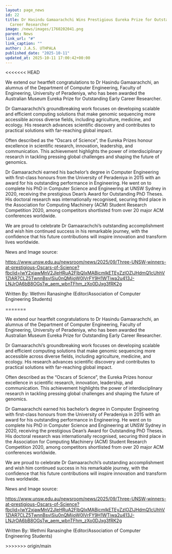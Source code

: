```yaml
---
layout: page_news
id: 22
title: Dr Hasindu Gamaarachchi Wins Prestigious Eureka Prize for Outstanding Early
  Career Researcher
image: /news/images/1760202041.png
parent: News
link_url: "#"
link_caption: ""
author: J.A.S. UTHPALA
published_date: "2025-10-11"
updated_at: 2025-10-11 17:00:42+00:00
---
```


<<<<<<< HEAD

<!-- Automated Update by GitHub Actions -->

<p dir="ltr">We extend our heartfelt congratulations to Dr Hasindu Gamaarachchi, an alumnus of the Department of Computer Engineering, Faculty of Engineering, University of Peradeniya, who has been awarded the Australian Museum Eureka Prize for Outstanding Early Career Researcher.</p>
<p dir="ltr">Dr Gamaarachchi&rsquo;s groundbreaking work focuses on developing scalable and efficient computing solutions that make genomic sequencing more accessible across diverse fields, including agriculture, medicine, and ecology. His research advances scientific discovery and contributes to practical solutions with far-reaching global impact.</p>
<p dir="ltr">Often described as the &ldquo;Oscars of Science&rdquo;, the Eureka Prizes honour excellence in scientific research, innovation, leadership, and communication. This achievement highlights the power of interdisciplinary research in tackling pressing global challenges and shaping the future of genomics.</p>
<p dir="ltr">Dr Gamaarachchi earned his bachelor&rsquo;s degree in Computer Engineering with first-class honours from the University of Peradeniya in 2015 with an award for his outstanding performance in Engineering. He went on to complete his PhD in Computer Science and Engineering at UNSW Sydney in 2020, receiving the prestigious Dean&rsquo;s Award for Outstanding PhD Theses. His doctoral research was internationally recognised, securing third place in the Association for Computing Machinery (ACM) Student Research Competition 2020, among competitors shortlisted from over 20 major ACM conferences worldwide.</p>
<p dir="ltr">We are proud to celebrate Dr Gamaarachchi&rsquo;s outstanding accomplishment and wish him continued success in his remarkable journey, with the confidence that his future contributions will inspire innovation and transform lives worldwide.</p>
<p dir="ltr">News and Image source:&nbsp;</p>
<p dir="ltr"><a href="https://www.unsw.edu.au/newsroom/news/2025/09/Three-UNSW-winners-at-prestigious-Oscars-of-Science?fbclid=IwY2xjawMnV2JleHRuA2FlbQIxMABicmlkETEyZzlOZlJHdmQ1cUhhV1ZIAR7CLZ5TwnnBsvlSiu0nQMjioW0lVrFY9H1WTiwa2u413J-LNJrOA6bB8OGsTw_aem_wbnTFhm_zXo0DJxg3fRK2g">https://www.unsw.edu.au/newsroom/news/2025/09/Three-UNSW-winners-at-prestigious-Oscars-of-Science?fbclid=IwY2xjawMnV2JleHRuA2FlbQIxMABicmlkETEyZzlOZlJHdmQ1cUhhV1ZIAR7CLZ5TwnnBsvlSiu0nQMjioW0lVrFY9H1WTiwa2u413J-LNJrOA6bB8OGsTw_aem_wbnTFhm_zXo0DJxg3fRK2g</a><strong><br></strong></p>
<p dir="ltr">Written By: Wethmi Ranasinghe (Editor/Association of Computer Engineering Students)</p>
=======
<p dir="ltr">We extend our heartfelt congratulations to Dr Hasindu Gamaarachchi, an alumnus of the Department of Computer Engineering, Faculty of Engineering, University of Peradeniya, who has been awarded the Australian Museum Eureka Prize for Outstanding Early Career Researcher.</p>
<p dir="ltr">Dr Gamaarachchi&rsquo;s groundbreaking work focuses on developing scalable and efficient computing solutions that make genomic sequencing more accessible across diverse fields, including agriculture, medicine, and ecology. His research advances scientific discovery and contributes to practical solutions with far-reaching global impact.</p>
<p dir="ltr">Often described as the &ldquo;Oscars of Science&rdquo;, the Eureka Prizes honour excellence in scientific research, innovation, leadership, and communication. This achievement highlights the power of interdisciplinary research in tackling pressing global challenges and shaping the future of genomics.</p>
<p dir="ltr">Dr Gamaarachchi earned his bachelor&rsquo;s degree in Computer Engineering with first-class honours from the University of Peradeniya in 2015 with an award for his outstanding performance in Engineering. He went on to complete his PhD in Computer Science and Engineering at UNSW Sydney in 2020, receiving the prestigious Dean&rsquo;s Award for Outstanding PhD Theses. His doctoral research was internationally recognised, securing third place in the Association for Computing Machinery (ACM) Student Research Competition 2020, among competitors shortlisted from over 20 major ACM conferences worldwide.</p>
<p dir="ltr">We are proud to celebrate Dr Gamaarachchi&rsquo;s outstanding accomplishment and wish him continued success in his remarkable journey, with the confidence that his future contributions will inspire innovation and transform lives worldwide.</p>
<p dir="ltr">News and Image source:&nbsp;</p>
<p dir="ltr"><a href="https://www.unsw.edu.au/newsroom/news/2025/09/Three-UNSW-winners-at-prestigious-Oscars-of-Science?fbclid=IwY2xjawMnV2JleHRuA2FlbQIxMABicmlkETEyZzlOZlJHdmQ1cUhhV1ZIAR7CLZ5TwnnBsvlSiu0nQMjioW0lVrFY9H1WTiwa2u413J-LNJrOA6bB8OGsTw_aem_wbnTFhm_zXo0DJxg3fRK2g">https://www.unsw.edu.au/newsroom/news/2025/09/Three-UNSW-winners-at-prestigious-Oscars-of-Science?fbclid=IwY2xjawMnV2JleHRuA2FlbQIxMABicmlkETEyZzlOZlJHdmQ1cUhhV1ZIAR7CLZ5TwnnBsvlSiu0nQMjioW0lVrFY9H1WTiwa2u413J-LNJrOA6bB8OGsTw_aem_wbnTFhm_zXo0DJxg3fRK2g</a><strong><br></strong></p>
<p dir="ltr">Written By: Wethmi Ranasinghe (Editor/Association of Computer Engineering Students)</p>
>>>>>>> origin/main
<p>&nbsp;</p>
